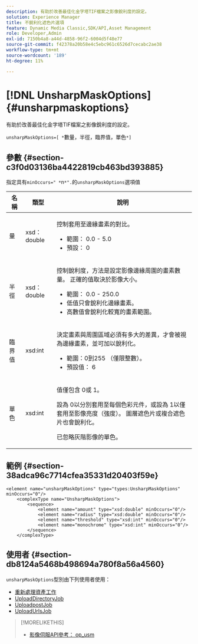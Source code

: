```yaml
---
description: 有助於改善最佳化金字塔TIF檔案之影像銳利度的設定。
solution: Experience Manager
title: 不銳利化遮色片選項
feature: Dynamic Media Classic,SDK/API,Asset Management
role: Developer,Admin
exl-id: 7150b4a8-a44d-4858-96f2-6004d5f48e77
source-git-commit: f42378a20b58e4c5ebc961c6526d7cecabc2ae38
workflow-type: tm+mt
source-wordcount: '189'
ht-degree: 11%

---
```


# [!DNL UnsharpMaskOptions]{#unsharpmaskoptions}

有助於改善最佳化金字塔TIF檔案之影像銳利度的設定。

`unsharpMaskOptions=[ *`數量，半徑，臨界值，單色`*]`

## 參數 {#section-c3f0d03136ba4422819cb463bd393885}

指定具有`minOccurs=" *`n`*".`的`unsharpMaskOptions`選項值

<table id="table_D1392963C5694969A9D546F82DB6F45C">
 <thead>
  <tr>
   <th colname="col1" class="entry"> 名稱 </th>
   <th colname="col2" class="entry"> 類型 </th>
   <th colname="col3" class="entry"> 說明 </th>
  </tr>
 </thead>
 <tbody>
  <tr>
   <td colname="col1"><span class="codeph"><span class="varname"> 量</span></span></td>
   <td colname="col2"><span class="codeph"> xsd：double</span></td>
   <td colname="col3"><p>控制套用至邊緣畫素的對比。 
     <ul id="ul_7AA17E354EE64BC4A5BEAE853FF17191">
      <li id="li_42FB21C7ED884E1DB03274130B8DCB10">範圍： 0.0 - 5.0 </li>
      <li id="li_E980CAA1A9C54D60A121F21C964820FF">預設： 0 </li>
     </ul></p></td>
  </tr>
  <tr>
   <td colname="col1"><span class="codeph"><span class="varname"> 半徑</span></span></td>
   <td colname="col2"><span class="codeph"> xsd：double</span></td>
   <td colname="col3"><p>控制銳利度，方法是設定影像邊緣周圍的畫素數量。 正確的值取決於影像大小。 
     <ul id="ul_D4391CD407DE4B48AF4523EBD85D0D40">
      <li id="li_8AEF11A489484EFD91416F8A03C4DB25">範圍： 0.0 - 250.0 </li>
      <li id="li_9F1D1B52AFBA46B8BDCDF99A21140002">低值只會銳利化邊緣畫素。 </li>
      <li id="li_7D9FD8AA4899404283D7AB596364A4AF">高數值會銳利化較寬的畫素範圍。 </li>
     </ul></p></td>
  </tr>
  <tr>
   <td colname="col1"><span class="codeph"><span class="varname"> 臨界值</span></span></td>
   <td colname="col2"><span class="codeph"> xsd:int</span></td>
   <td colname="col3"><p>決定畫素與周圍區域必須有多大的差異，才會被視為邊緣畫素，並可加以銳利化。 
     <ul id="ul_117E556E3ECF42CC878DD80D338D19CA">
      <li id="li_CFEE76DB78BF437E8463C9089486F8A6">範圍：0到255 （僅限整數）。 </li>
      <li id="li_77113DC2698A4D48B11288718766E6A2">預設值： 6 </li>
     </ul></p></td>
  </tr>
  <tr>
   <td colname="col1"><span class="codeph"><span class="varname"> 單色</span></span></td>
   <td colname="col2"><span class="codeph"> xsd:int</span></td>
   <td colname="col3"><p>值僅包含<span class="codeph"> 0</span>或<span class="codeph"> 1</span>。 </p><p>設為<span class="codeph"> 0</span>以分別套用至每個色彩元件，或設為<span class="codeph"> 1</span>以僅套用至影像亮度（強度）。 圖層遮色片或複合遮色片也會銳利化。 </p><p>已忽略灰階影像的<span class="codeph"><span class="varname">單色</span></span>。 </p></td>
  </tr>
 </tbody>
</table>

## 範例 {#section-38adca96c7714cfea35331d20403f59e}

```
<element name="unsharpMaskOptions" type="types:UnsharpMaskOptions" minOccurs="0"/>
    <complexType name="UnsharpMaskOptions">
        <sequence>
            <element name="amount" type="xsd:double" minOccurs="0"/>
            <element name="radius" type="xsd:double" minOccurs="0"/>
            <element name="threshold" type="xsd:int" minOccurs="0"/>
            <element name="monochrome" type="xsd:int" minOccurs="0"/>        
        </sequence>
    </complexType>
```

## 使用者 {#section-db8124a5468b498694a780f8a56a4560}

`unsharpMaskOptions`型別由下列使用者使用：

* [重新處理資產工作](../../types/c-data-types/r-reprocess-assets-job.md#reference-a303f7832ae44fdab1dca7cc8bef3fa3)
* [UploadDirectoryJob](../../types/c-data-types/r-upload-directory-job.md#reference-e707ebf53b074c49ad983d1886e0bbb6)
* [UploadpostJob](../../types/c-data-types/r-upload-post-job.md#reference-bca2339b593f4637a687c33937215ef4)
* [UploadUrlsJob](../../types/c-data-types/r-upload-urls-job.md#reference-8e9bc895268c4321b233dbeadc990398)

>[!MORELIKETHIS]
>
>* [影像伺服API參考： op_usm](https://experienceleague.adobe.com/docs/dynamic-media-developer-resources/image-serving-api/image-serving-api/http-protocol-reference/command-reference/r-op-usm.html?lang=zh-Hant)

